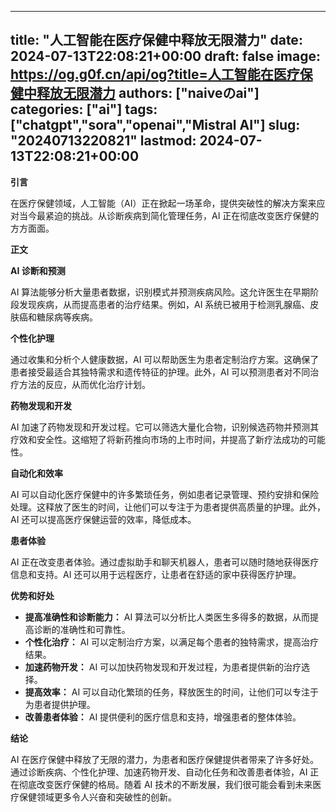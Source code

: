 
---
title: "人工智能在医疗保健中释放无限潜力"
date: 2024-07-13T22:08:21+00:00
draft: false
image: https://og.g0f.cn/api/og?title=人工智能在医疗保健中释放无限潜力
authors: ["naiveのai"]
categories: ["ai"]
tags: ["chatgpt","sora","openai","Mistral AI"]
slug: "20240713220821"
lastmod: 2024-07-13T22:08:21+00:00
---
**引言**

在医疗保健领域，人工智能（AI）正在掀起一场革命，提供突破性的解决方案来应对当今最紧迫的挑战。从诊断疾病到简化管理任务，AI 正在彻底改变医疗保健的方方面面。

**正文**

**AI 诊断和预测**

AI 算法能够分析大量患者数据，识别模式并预测疾病风险。这允许医生在早期阶段发现疾病，从而提高患者的治疗结果。例如，AI 系统已被用于检测乳腺癌、皮肤癌和糖尿病等疾病。

**个性化护理**

通过收集和分析个人健康数据，AI 可以帮助医生为患者定制治疗方案。这确保了患者接受最适合其独特需求和遗传特征的护理。此外，AI 可以预测患者对不同治疗方法的反应，从而优化治疗计划。

**药物发现和开发**

AI 加速了药物发现和开发过程。它可以筛选大量化合物，识别候选药物并预测其疗效和安全性。这缩短了将新药推向市场的上市时间，并提高了新疗法成功的可能性。

**自动化和效率**

AI 可以自动化医疗保健中的许多繁琐任务，例如患者记录管理、预约安排和保险处理。这释放了医生的时间，让他们可以专注于为患者提供高质量的护理。此外，AI 还可以提高医疗保健运营的效率，降低成本。

**患者体验**

AI 正在改变患者体验。通过虚拟助手和聊天机器人，患者可以随时随地获得医疗信息和支持。AI 还可以用于远程医疗，让患者在舒适的家中获得医疗护理。

**优势和好处**

* **提高准确性和诊断能力：** AI 算法可以分析比人类医生多得多的数据，从而提高诊断的准确性和可靠性。
* **个性化治疗：** AI 可以定制治疗方案，以满足每个患者的独特需求，提高治疗结果。
* **加速药物开发：** AI 可以加快药物发现和开发过程，为患者提供新的治疗选择。
* **提高效率：** AI 可以自动化繁琐的任务，释放医生的时间，让他们可以专注于为患者提供护理。
* **改善患者体验：** AI 提供便利的医疗信息和支持，增强患者的整体体验。

**结论**

AI 在医疗保健中释放了无限的潜力，为患者和医疗保健提供者带来了许多好处。通过诊断疾病、个性化护理、加速药物开发、自动化任务和改善患者体验，AI 正在彻底改变医疗保健的格局。随着 AI 技术的不断发展，我们很可能会看到未来医疗保健领域更多令人兴奋和突破性的创新。